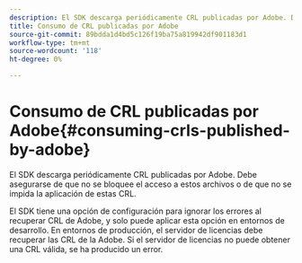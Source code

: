 ```yaml
---
description: El SDK descarga periódicamente CRL publicadas por Adobe. Debe asegurarse de que no se bloquee el acceso a estos archivos o de que no se impida la aplicación de estas CRL.
title: Consumo de CRL publicadas por Adobe
source-git-commit: 89bdda1d4bd5c126f19ba75a819942df901183d1
workflow-type: tm+mt
source-wordcount: '118'
ht-degree: 0%

---
```



# Consumo de CRL publicadas por Adobe{#consuming-crls-published-by-adobe}

El SDK descarga periódicamente CRL publicadas por Adobe. Debe asegurarse de que no se bloquee el acceso a estos archivos o de que no se impida la aplicación de estas CRL.

El SDK tiene una opción de configuración para ignorar los errores al recuperar CRL de Adobe, y solo puede aplicar esta opción en entornos de desarrollo. En entornos de producción, el servidor de licencias debe recuperar las CRL de la Adobe. Si el servidor de licencias no puede obtener una CRL válida, se ha producido un error.
